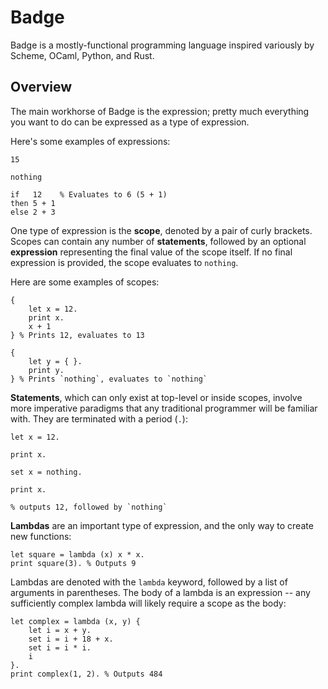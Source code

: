# Badge

Badge is a mostly-functional programming language inspired variously by Scheme, OCaml, Python, and Rust.

## Overview

The main workhorse of Badge is the expression; pretty much everything you want to do can be expressed as a type of expression.

Here's some examples of expressions:

```
15

nothing

if   12    % Evaluates to 6 (5 + 1)
then 5 + 1
else 2 + 3
```

One type of expression is the **scope**, denoted by a pair of curly brackets. Scopes can contain any number of **statements**, followed by an optional **expression** representing the final value of the scope itself. If no final expression is provided, the scope evaluates to `nothing`.

Here are some examples of scopes:

```
{
	let x = 12.
	print x.
	x + 1
} % Prints 12, evaluates to 13

{
	let y = { }.
	print y.
} % Prints `nothing`, evaluates to `nothing`
```

**Statements**, which can only exist at top-level or inside scopes, involve more imperative paradigms that any traditional programmer will be familiar with. They are terminated with a period (`.`):

```
let x = 12.

print x.

set x = nothing.

print x.

% outputs 12, followed by `nothing`
```

**Lambdas** are an important type of expression, and the only way to create new functions:

```
let square = lambda (x) x * x.
print square(3). % Outputs 9
```

Lambdas are denoted with the `lambda` keyword, followed by a list of arguments in parentheses. The body of a lambda is an expression -- any sufficiently complex lambda will likely require a scope as the body:

```
let complex = lambda (x, y) {
	let i = x + y.
	set i = i + 18 + x.
	set i = i * i.
	i
}.
print complex(1, 2). % Outputs 484
```


